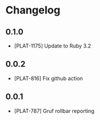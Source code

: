 # Changelog

## 0.1.0

- [PLAT-1175] Update to Ruby 3.2

## 0.0.2

- [PLAT-816] Fix github action

## 0.0.1

- [PLAT-787] Gruf rollbar reporting
